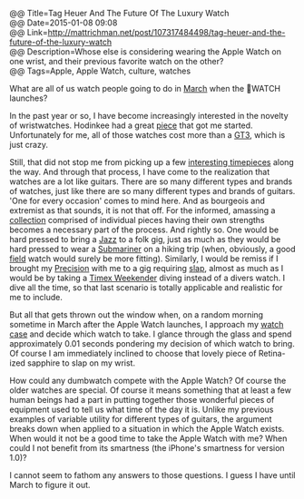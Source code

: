 @@ Title=Tag Heuer And The Future Of The Luxury Watch  
@@ Date=2015-01-08 09:08  
@@ Link=http://mattrichman.net/post/107317484498/tag-heuer-and-the-future-of-the-luxury-watch  
@@ Description=Whose else is considering wearing the Apple Watch on one wrist, and their previous favorite watch on the other?  
@@ Tags=Apple, Apple Watch, culture, watches    

What are all of us watch people going to do in [March][9to5mac] when the WATCH launches? 

In the past year or so, I have become increasingly interested in the novelty of wristwatches. Hodinkee had a great [piece][hodinkee] that got me started. Unfortunately for me, all of those watches cost more than a [GT3][edmunds], which is just crazy.

Still, that did not stop me from picking up a few [interesting timepieces][instagram] along the way. And through that process, I have come to the realization that watches are a lot like guitars. There are so many different types and brands of watches, just like there are so many different types and brands of guitars. 'One for every occasion' comes to mind here. And as bourgeois and extremist as that sounds, it is not that off. For the informed, amassing a [collection][instagram 2] comprised of individual pieces having their own strengths becomes a necessary part of the process. And rightly so. One would be hard pressed to bring a [Jazz][wikipedia] to a folk gig, just as much as they would be hard pressed to wear a [Submariner][rolex] on a hiking trip (when, obviously, a good [field][hamiltonwatch] watch would surely be more fitting). Similarly, I would be remiss if I brought my [Precision][wikipedia] with me to a gig requiring [slap][youtube], almost as much as I would be by taking a [Timex Weekender][timex] diving instead of a divers watch. I dive all the time, so that last scenario is totally applicable and realistic for me to include. 

But all that gets thrown out the window when, on a random morning sometime in March after the Apple Watch launches, I approach my [watch case][d] and decide which watch to take. I glance through the glass and spend approximately 0.01 seconds pondering my decision of which watch to bring. Of course I am immediately inclined to choose that lovely piece of Retina-ized sapphire to slap on my wrist.

How could any dumbwatch compete with the Apple Watch? Of course the older watches are special. Of course it means something that at least a few human beings had a part in putting together those wonderful pieces of equipment used to tell us what time of the day it is. Unlike my previous examples of variable utility for different types of guitars, the argument breaks down when applied to a situation in which the Apple Watch exists. When would it not be a good time to take the Apple Watch with me? When could I not benefit from its smartness (the iPhone's smartness for version 1.0)? 

I cannot seem to fathom any answers to those questions. I guess I have until March to figure it out.

[9to5mac]: http://9to5mac.com/2015/01/06/apple-watch-launch/
[d]: http://d.pr/i/FScw+
[edmunds]: http://www.edmunds.com/porsche/911/2015/gt3/
[hamiltonwatch]: http://www.hamiltonwatch.com/collection/khaki/field/officer-mechanical/h69419363
[hodinkee]: http://www.hodinkee.com/blog/video-talking-watches-with-john-mayer
[instagram]: http://instagram.com/p/sTtSahQz_D/
[instagram 2]: http://instagram.com/p/uCiceQQz2l/
[rolex]: http://www.rolex.com/watches/submariner/m116610lv-0002.html
[timex]: http://www.timex.com/watches/timex-weekender-slip-thru-t2n6519j-0
[wikipedia]: https://en.wikipedia.org/wiki/Fender_Jazz_Bass
[youtube]: https://www.youtube.com/watch?v=jVQEe8OI3zk
